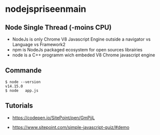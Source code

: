 # nodejspriseenmain

## Node  Single Thread (-moins CPU)
- NodeJs is only Chrome V8  Javascript  Engine outside a navigator  vs  Language vs Framework2
- npm  is NodeJs packaged ecosystem for open sources librairies
- node is a C++ programm wich embeded  V8 Chrome javascript engine
##  Commande
```
$ node --version 
v14.15.0
$ node   app.js

```

## Tutorials
  - https://codepen.io/SitePoint/pen/GmPjjL
  
  - https://www.sitepoint.com/simple-javascript-quiz/#demo